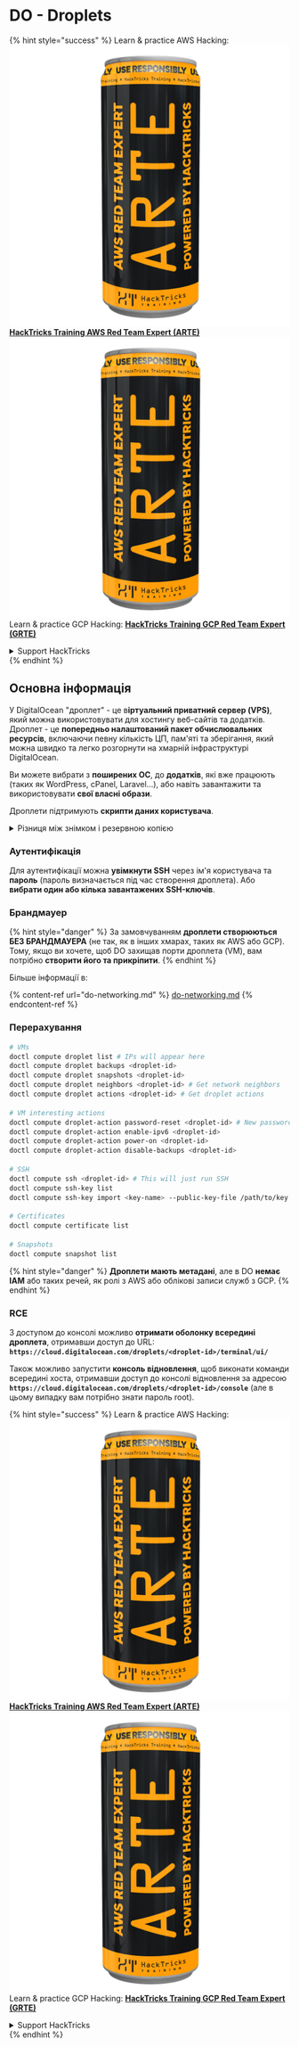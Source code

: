 # DO - Droplets

{% hint style="success" %}
Learn & practice AWS Hacking:<img src="../../../.gitbook/assets/image (1) (1) (1).png" alt="" data-size="line">[**HackTricks Training AWS Red Team Expert (ARTE)**](https://training.hacktricks.xyz/courses/arte)<img src="../../../.gitbook/assets/image (1) (1) (1).png" alt="" data-size="line">\
Learn & practice GCP Hacking: <img src="../../../.gitbook/assets/image (2).png" alt="" data-size="line">[**HackTricks Training GCP Red Team Expert (GRTE)**<img src="../../../.gitbook/assets/image (2).png" alt="" data-size="line">](https://training.hacktricks.xyz/courses/grte)

<details>

<summary>Support HackTricks</summary>

* Check the [**subscription plans**](https://github.com/sponsors/carlospolop)!
* **Join the** 💬 [**Discord group**](https://discord.gg/hRep4RUj7f) or the [**telegram group**](https://t.me/peass) or **follow** us on **Twitter** 🐦 [**@hacktricks\_live**](https://twitter.com/hacktricks_live)**.**
* **Share hacking tricks by submitting PRs to the** [**HackTricks**](https://github.com/carlospolop/hacktricks) and [**HackTricks Cloud**](https://github.com/carlospolop/hacktricks-cloud) github repos.

</details>
{% endhint %}

## Основна інформація

У DigitalOcean "дроплет" - це в**іртуальний приватний сервер (VPS)**, який можна використовувати для хостингу веб-сайтів та додатків. Дроплет - це **попередньо налаштований пакет обчислювальних ресурсів**, включаючи певну кількість ЦП, пам'яті та зберігання, який можна швидко та легко розгорнути на хмарній інфраструктурі DigitalOcean.

Ви можете вибрати з **поширених ОС**, до **додатків**, які вже працюють (таких як WordPress, cPanel, Laravel...), або навіть завантажити та використовувати **свої власні образи**.

Дроплети підтримують **скрипти даних користувача**.

<details>

<summary>Різниця між знімком і резервною копією</summary>

У DigitalOcean знімок - це копія диска дроплета на певний момент часу. Він захоплює стан диска дроплета на момент, коли був зроблений знімок, включаючи операційну систему, встановлені додатки та всі файли і дані на диску.

Знімки можна використовувати для створення нових дроплетів з такою ж конфігурацією, як у оригінального дроплета, або для відновлення дроплета до стану, в якому він був, коли був зроблений знімок. Знімки зберігаються на об'єктному сховищі DigitalOcean, і вони є інкрементальними, що означає, що зберігаються лише зміни з моменту останнього знімка. Це робить їх ефективними у використанні та економічно вигідними для зберігання.

З іншого боку, резервна копія - це повна копія дроплета, включаючи операційну систему, встановлені додатки, файли та дані, а також налаштування та метадані дроплета. Резервні копії зазвичай виконуються за регулярним графіком і захоплюють весь стан дроплета в певний момент часу.

На відміну від знімків, резервні копії зберігаються в стиснутому та зашифрованому форматі, і вони передаються з інфраструктури DigitalOcean до віддаленого місця для зберігання. Це робить резервні копії ідеальними для відновлення після катастроф, оскільки вони надають повну копію дроплета, яку можна відновити у разі втрати даних або інших катастрофічних подій.

Підсумовуючи, знімки - це копії диска дроплета на певний момент часу, тоді як резервні копії - це повні копії дроплета, включаючи його налаштування та метадані. Знімки зберігаються на об'єктному сховищі DigitalOcean, тоді як резервні копії передаються з інфраструктури DigitalOcean до віддаленого місця. Як знімки, так і резервні копії можна використовувати для відновлення дроплета, але знімки є більш ефективними у використанні та зберіганні, тоді як резервні копії забезпечують більш комплексне рішення для резервного копіювання для відновлення після катастроф.

</details>

### Аутентифікація

Для аутентифікації можна **увімкнути SSH** через ім'я користувача та **пароль** (пароль визначається під час створення дроплета). Або **вибрати один або кілька завантажених SSH-ключів**.

### Брандмауер

{% hint style="danger" %}
За замовчуванням **дроплети створюються БЕЗ БРАНДМАУЕРА** (не так, як в інших хмарах, таких як AWS або GCP). Тому, якщо ви хочете, щоб DO захищав порти дроплета (VM), вам потрібно **створити його та прикріпити**.
{% endhint %}

Більше інформації в:

{% content-ref url="do-networking.md" %}
[do-networking.md](do-networking.md)
{% endcontent-ref %}

### Перерахування
```bash
# VMs
doctl compute droplet list # IPs will appear here
doctl compute droplet backups <droplet-id>
doctl compute droplet snapshots <droplet-id>
doctl compute droplet neighbors <droplet-id> # Get network neighbors
doctl compute droplet actions <droplet-id> # Get droplet actions

# VM interesting actions
doctl compute droplet-action password-reset <droplet-id> # New password is emailed to the user
doctl compute droplet-action enable-ipv6 <droplet-id>
doctl compute droplet-action power-on <droplet-id>
doctl compute droplet-action disable-backups <droplet-id>

# SSH
doctl compute ssh <droplet-id> # This will just run SSH
doctl compute ssh-key list
doctl compute ssh-key import <key-name> --public-key-file /path/to/key.pub

# Certificates
doctl compute certificate list

# Snapshots
doctl compute snapshot list
```
{% hint style="danger" %}
**Дроплети мають метадані**, але в DO **немає IAM** або таких речей, як ролі з AWS або облікові записи служб з GCP.
{% endhint %}

### RCE

З доступом до консолі можливо **отримати оболонку всередині дроплета**, отримавши доступ до URL: **`https://cloud.digitalocean.com/droplets/<droplet-id>/terminal/ui/`**

Також можливо запустити **консоль відновлення**, щоб виконати команди всередині хоста, отримавши доступ до консолі відновлення за адресою **`https://cloud.digitalocean.com/droplets/<droplet-id>/console`** (але в цьому випадку вам потрібно знати пароль root).

{% hint style="success" %}
Learn & practice AWS Hacking:<img src="../../../.gitbook/assets/image (1) (1) (1).png" alt="" data-size="line">[**HackTricks Training AWS Red Team Expert (ARTE)**](https://training.hacktricks.xyz/courses/arte)<img src="../../../.gitbook/assets/image (1) (1) (1).png" alt="" data-size="line">\
Learn & practice GCP Hacking: <img src="../../../.gitbook/assets/image (2).png" alt="" data-size="line">[**HackTricks Training GCP Red Team Expert (GRTE)**<img src="../../../.gitbook/assets/image (2).png" alt="" data-size="line">](https://training.hacktricks.xyz/courses/grte)

<details>

<summary>Support HackTricks</summary>

* Check the [**subscription plans**](https://github.com/sponsors/carlospolop)!
* **Join the** 💬 [**Discord group**](https://discord.gg/hRep4RUj7f) or the [**telegram group**](https://t.me/peass) or **follow** us on **Twitter** 🐦 [**@hacktricks\_live**](https://twitter.com/hacktricks_live)**.**
* **Share hacking tricks by submitting PRs to the** [**HackTricks**](https://github.com/carlospolop/hacktricks) and [**HackTricks Cloud**](https://github.com/carlospolop/hacktricks-cloud) github repos.

</details>
{% endhint %}

